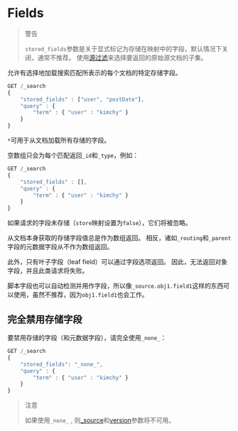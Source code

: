 # Fields

> 警告
>
> `stored_fields`参数是关于显式标记为存储在映射中的字段，默认情况下关闭，通常不推荐。 使用[源过滤](./Source_filtering.md)来选择要返回的原始源文档的子集。

允许有选择地加载搜索匹配所表示的每个文档的特定存储字段。

```js
GET /_search
{
    "stored_fields" : ["user", "postDate"],
    "query" : {
        "term" : { "user" : "kimchy" }
    }
}
```

`*`可用于从文档加载所有存储的字段。

空数组只会为每个匹配返回`_id`和`_type`，例如：

```js
GET /_search
{
    "stored_fields" : [],
    "query" : {
        "term" : { "user" : "kimchy" }
    }
}
```

如果请求的字段未存储（`store`映射设置为`false`），它们将被忽略。

从文档本身获取的存储字段值总是作为数组返回。 相反，诸如`_routing`和`_parent`字段的元数据字段从不作为数组返回。

此外，只有叶子字段（leaf field）可以通过字段选项返回。 因此，无法返回对象字段，并且此类请求将失败。

脚本字段也可以自动检测并用作字段，所以像`_source.obj1.field1`这样的东西可以使用，虽然不推荐，因为`obj1.field1`也会工作。

## 完全禁用存储字段

要禁用存储的字段（和元数据字段），请完全使用`_none_`：

```js
GET /_search
{
    "stored_fields": "_none_",
    "query" : {
        "term" : { "user" : "kimchy" }
    }
}
```

> 注意
>
> 如果使用`_none_` , 则[_source](./Source_filtering.md)和[version](./Version.md)参数将不可用。
